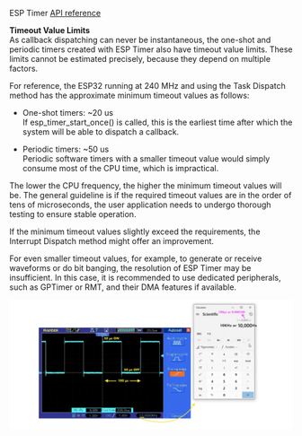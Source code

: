 ESP Timer [API reference](https://docs.espressif.com/projects/esp-idf/en/latest/esp32/api-reference/system/esp_timer.html)      
     
**Timeout Value Limits**      
As callback dispatching can never be instantaneous, the one-shot and periodic timers created with ESP Timer also have timeout value limits. These limits cannot be estimated precisely, because they depend on multiple factors.     
       
For reference, the ESP32 running at 240 MHz and using the Task Dispatch method has the approximate minimum timeout values as follows:     
      
- One-shot timers: ~20 us      
If esp_timer_start_once() is called, this is the earliest time after which the system will be able to dispatch a callback.     
      
- Periodic timers: ~50 us      
Periodic software timers with a smaller timeout value would simply consume most of the CPU time, which is impractical.      
      
The lower the CPU frequency, the higher the minimum timeout values will be. The general guideline is if the required timeout values are in the order of tens of microseconds, the user application needs to undergo thorough testing to ensure stable operation.      
        
If the minimum timeout values slightly exceed the requirements, the Interrupt Dispatch method might offer an improvement.       
       
For even smaller timeout values, for example, to generate or receive waveforms or do bit banging, the resolution of ESP Timer may be insufficient. In this case, it is recommended to use dedicated peripherals, such as GPTimer or RMT, and their DMA features if available.       
      
<img src="imgs/01.png" alt="Waveform on GPIO 4 with timer" title="Waveform on GPIO 4 with timer">    